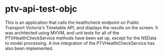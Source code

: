 # ptv-api-test-objc

This is an application that calls the healthcheck endpoint on Public Transport Victoria's Timetable API, and displays the results on the screen. It was architected using MVVM, and unit tests for all of the PTVHealthCheckService methods have been set up, except for the NSData to model processing. A live integration of the PTVHealthCheckService has also been implemented.
